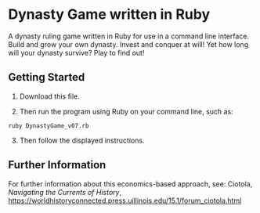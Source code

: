# Dynasty Game written in Ruby

A dynasty ruling game written in Ruby for use in a command line interface. Build and grow your own dynasty. Invest and conquer at will! Yet how long will your dynasty survive? Play to find out!

## Getting Started

1. Download this file. 

2. Then run the program using Ruby on your command line, such as:

`ruby DynastyGame_v07.rb`

3. Then follow the displayed instructions.

## Further Information

For further information about this economics-based approach, see: 
Ciotola, _Navigating the Currents of History_, 
https://worldhistoryconnected.press.uillinois.edu/15.1/forum_ciotola.html
